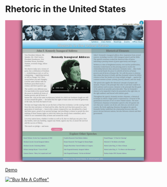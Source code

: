 # Rhetoric in the United States

[![Rhetoric](assets/rhetoricintheunitedstates.png)](https://hesbon-osoro.github.io/Rhetoric-in-the-United-States)

[Demo](https://hesbon-osoro.github.io/Rhetoric-in-the-United-States)

[!["Buy Me A Coffee"](https://www.buymeacoffee.com/assets/img/custom_images/orange_img.png)](https://www.buymeacoffee.com/wazimu)
